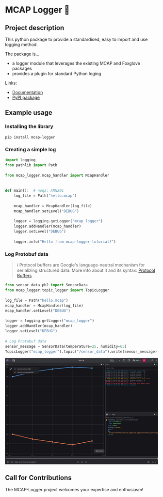 # MCAP Logger 🧢

## Project description

This python package to provide a standardised, easy to import and use logging method.

The package is...

- a logger module that leverages the existing MCAP and Foxglove packages
- provides a plugin for standard Python loging

Links:

- [Documentation](https://8-bit-hunters.github.io/mcap_logger/)
- [PyPI package](https://pypi.org/project/mcap-logger/)

## Example usage

### Installing the library

```shell
pip install mcap-logger
```

### Creating a simple log

```python
import logging
from pathlib import Path

from mcap_logger.mcap_handler import McapHandler


def main():  # noqa: ANN201
    log_file = Path("hello.mcap")

    mcap_handler = McapHandler(log_file)
    mcap_handler.setLevel("DEBUG")

    logger = logging.getLogger("mcap_logger")
    logger.addHandler(mcap_handler)
    logger.setLevel("DEBUG")

    logger.info("Hello from mcap-logger-tutorial!")
```

### Log Protobuf data

> ℹ️ Protocol buffers are Google's language-neutral mechanism for serializing structured data. More info about it and
> its syntax: [Protocol Buffers](https://protobuf.dev/)

```python
from sensor_data_pb2 import SensorData
from mcap_logger.topic_logger import TopicLogger

log_file = Path("hello.mcap")
mcap_handler = McapHandler(log_file)
mcap_handler.setLevel("DEBUG")

logger = logging.getLogger("mcap_logger")
logger.addHandler(mcap_handler)
logger.setLevel("DEBUG")

# Log Protobuf data
sensor_message = SensorData(temperature=25, humidity=65)
TopicLogger("mcap_logger").topic("/sensor_data").write(sensor_message)

```

![](docs/assets/demo_log_in_foxglove.png)

## Call for Contributions

The MCAP-Logger project welcomes your expertise and enthusiasm!
